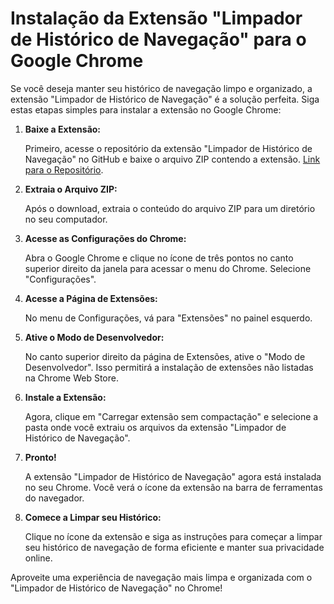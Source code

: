 # Instalação da Extensão "Limpador de Histórico de Navegação" para o Google Chrome

Se você deseja manter seu histórico de navegação limpo e organizado, a extensão "Limpador de Histórico de Navegação" é a solução perfeita. Siga estas etapas simples para instalar a extensão no Google Chrome:

1. **Baixe a Extensão:**

   Primeiro, acesse o repositório da extensão "Limpador de Histórico de Navegação" no GitHub e baixe o arquivo ZIP contendo a extensão. [Link para o Repositório](URL_DO_REPOSITORIO).

2. **Extraia o Arquivo ZIP:**

   Após o download, extraia o conteúdo do arquivo ZIP para um diretório no seu computador.

3. **Acesse as Configurações do Chrome:**

   Abra o Google Chrome e clique no ícone de três pontos no canto superior direito da janela para acessar o menu do Chrome. Selecione "Configurações".

4. **Acesse a Página de Extensões:**

   No menu de Configurações, vá para "Extensões" no painel esquerdo.

5. **Ative o Modo de Desenvolvedor:**

   No canto superior direito da página de Extensões, ative o "Modo de Desenvolvedor". Isso permitirá a instalação de extensões não listadas na Chrome Web Store.

6. **Instale a Extensão:**

   Agora, clique em "Carregar extensão sem compactação" e selecione a pasta onde você extraiu os arquivos da extensão "Limpador de Histórico de Navegação".

7. **Pronto!**

   A extensão "Limpador de Histórico de Navegação" agora está instalada no seu Chrome. Você verá o ícone da extensão na barra de ferramentas do navegador.

8. **Comece a Limpar seu Histórico:**

   Clique no ícone da extensão e siga as instruções para começar a limpar seu histórico de navegação de forma eficiente e manter sua privacidade online.

Aproveite uma experiência de navegação mais limpa e organizada com o "Limpador de Histórico de Navegação" no Chrome!
